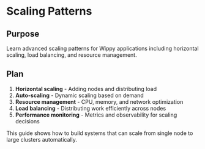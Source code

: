 # Scaling Patterns

<!--
TOC: Advanced Patterns > Distributed Systems > Scaling Patterns
Audience: Advanced developers
Duration: 30 minutes
Prerequisites: Fault Tolerance understanding
-->

## Purpose

Learn advanced scaling patterns for Wippy applications including horizontal scaling, load balancing, and resource management.

## Plan

1. **Horizontal scaling** - Adding nodes and distributing load
2. **Auto-scaling** - Dynamic scaling based on demand
3. **Resource management** - CPU, memory, and network optimization
4. **Load balancing** - Distributing work efficiently across nodes
5. **Performance monitoring** - Metrics and observability for scaling decisions

This guide shows how to build systems that can scale from single node to large clusters automatically.

<!--
Implementation will cover:
- Horizontal scaling strategies and node provisioning
- Auto-scaling triggers and policies
- Resource monitoring and allocation
- Load balancing algorithms and implementations
- Performance metrics collection and analysis
- Capacity planning and cost optimization
-->
